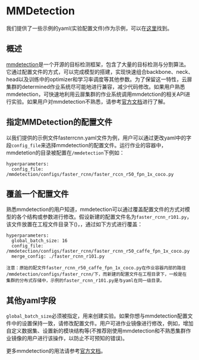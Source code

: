 # MMDetection

我们提供了一些示例的yaml(实验配置文件)作为示例，可以在[这里](https://mc.yc.aigate.cloud/document/cluster/ent/determined/mmdetection.zip)找到。

## 概述

[mmdetection](https://github.com/open-mmlab/mmdetection)是一个开源的目标检测框架，包含了大量的目标检测与分割算法。它通过配置文件的方式，可以完成模型的搭建，实现快速组合backbone、neck、head以及训练中的optimizer和学习率调度等其他参数。为了保留这一特性，云扉集群的determined作业系统尽可能地进行兼容，减少代码修改。如果用户熟悉mmdetection，可快速地利用云扉集群的作业系统调用mmdetction的相关API进行实验。如果用户对mmdetection不熟悉，请参考[官方文档](https://mmdetection.readthedocs.io/en/latest/)进行了解。

## 指定MMDetection的配置文件

以我们提供的示例文件fasterrcnn.yaml文件为例，用户可以通过更改yaml中的字段`config_file`来选择mmdetection的配置文件。运行作业的容器中，mmdetetion的目录被配置在`/mmdetection`下例如：

```
hyperparameters:
  config_file: /mmdetection/configs/faster_rcnn/faster_rccn_r50_fpn_1x_coco.py
```

## 覆盖一个配置文件

熟悉mmdetection的用户知道，mmdetection可以通过覆盖配置文件的方式对模型的各个结构或参数进行修改。假设新建的配置文件名为`faster_rcnn_r101.py`，该文件放置在工程文件目录下()，，通过如下方式进行覆盖：

```
hyperparameters:
  global_batch_size: 16
  config_file: /mmdetection/configs/faster_rcnn/faster_rcnn_r50_caffe_fpn_1x_coco.py
  merge_config: ./faster_rcnn_r101.py
```

```
注意：原始的配文件faster_rcnn_r50_caffe_fpn_1x_coco.py在作业容器内部的路径
/mmdetection/configs/faster_rcnn/下，而新建的配置文件在工程目录下，一般是在
集群的分布式存储中，示例的faster_rcnn_r101.py是与yaml在同一级目录。
```

## 其他yaml字段

`global_batch_size`必须被指定，用来创建实验。如果你想与mmdetection配置文件中的设置保持一致，请修改配置文件。用户可进作业镜像进行修改，例如，增加自定义数据集、设置新的模块结构等(不推荐刚使用mmdetection和不熟悉集群作业镜像的用户进行该操作，以防止不可预知的错误)。

更多mmdetection的用法请参考[官方文档](https://mmdetection.readthedocs.io/en/latest/)。
